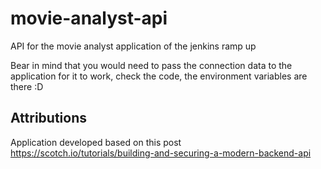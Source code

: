 # movie-analyst-api

API for the movie analyst application of the jenkins ramp up

Bear in mind that you would need to pass the connection data to the application for it to work, check the code, the environment variables are there :D

## Attributions

Application developed based on this post https://scotch.io/tutorials/building-and-securing-a-modern-backend-api

